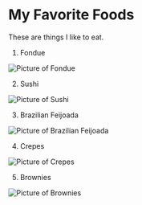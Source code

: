 # My Favorite Foods

These are things I like to eat.

1. Fondue

![Picture of Fondue](fondue.jpeg)


2. Sushi

![Picture of Sushi](sushi.jpeg)

3. Brazilian Feijoada

![Picture of Brazilian Feijoada](feijoada.jpeg)


4. Crepes

![Picture of Crepes](crepes.jpeg)


5. Brownies

![Picture of Brownies](brownies.jpeg)


